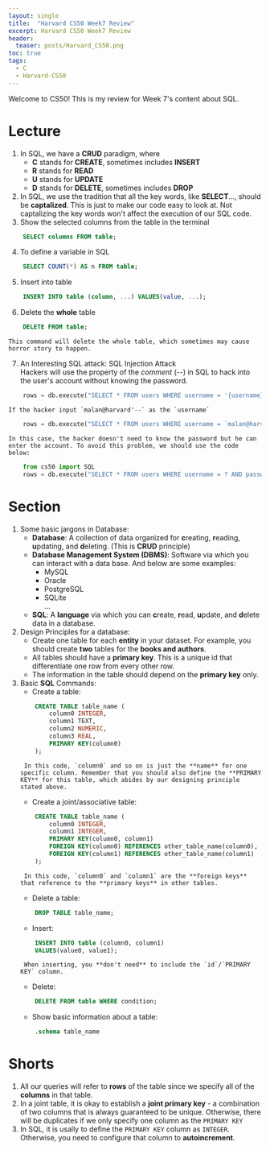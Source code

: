```yaml
---
layout: single
title:  "Harvard CS50 Week7 Review"
excerpt: Harvard CS50 Week7 Review
header:
  teaser: posts/Harvard_CS50.png
toc: true
tags:
  - C
  - Harvard-CS50
---
```


Welcome to CS50! This is my review for Week 7's content about SQL.

# Lecture
1. In SQL, we have a **CRUD** paradigm, where
    - **C** stands for **CREATE**, sometimes includes **INSERT** 
    - **R** stands for **READ**
    - **U** stands for **UPDATE**
    - **D** stands for **DELETE**, sometimes includes **DROP**
2. In SQL, we use the tradition that all the key words, like **SELECT**..., should be **captalized**. This is just to make our code easy to look at. Not captalizing the key words won't affect the execution of our SQL code.
3. Show the selected columns from the table in the terminal
```sql
    SELECT columns FROM table;
```
4. To define a variable in SQL
```sql
    SELECT COUNT(*) AS n FROM table;
```
5. Insert into table
```sql
    INSERT INTO table (column, ...) VALUES(value, ...);
```
6. Delete the **whole** table
```sql
    DELETE FROM table;
```
    This command will delete the whole table, which sometimes may cause horror story to happen.
7. An Interesting SQL attack: SQL Injection Attack \
Hackers will use the property of the *comment* (--) in SQL to hack into the user's account without knowing the password.
```python
    rows = db.execute("SELECT * FROM users WHERE username = '{username}' AND password = '{password}'")
```
    If the hacker input `malan@harvard'--` as the `username`
```python
    rows = db.execute("SELECT * FROM users WHERE username = `malan@harvard.edu'--' AND password = '{password}'")
```
    In this case, the hacker doesn't need to know the password but he can enter the account. To avoid this problem, we should use the code below:
```python
    from cs50 import SQL
    rows = db.execute("SELECT * FROM users WHERE username = ? AND password = ?", username, password)
```

# Section
1. Some basic jargons in Database:
    - **Database**: A collection of data organized for **c**reating, **r**eading, **u**pdating, and **d**eleting. (This is **CRUD** principle)
    - **Database Management System (DBMS)**: Software via which you can interact with a data base. And below are some examples:
        - MySQL
        - Oracle
        - PostgreSQL
        - SQLite \
        ...
    - **SQL**: A **language** via which you can **c**reate, **r**ead, **u**pdate, and **d**elete data in a database.
2. Design Principles for a database:
    - Create one table for each **entity** in your dataset. For example, you should create **two** tables for the **books and authors**.
    - All tables should have a **primary key**. This is a unique id that differentiate one row from every other row.
    - The information in the table should depend on the **primary key** only.
3. Basic **SQL** Commands:
    - Create a table:
    ```sql
        CREATE TABLE table_name (
            column0 INTEGER,
            column1 TEXT,
            column2 NUMERIC,
            column3 REAL,
            PRIMARY KEY(column0)
        );
    ```
        In this code, `column0` and so on is just the **name** for one specific column. Remember that you should also define the **PRIMARY KEY** for this table, which abides by our designing principle stated above.
    - Create a joint/associative table:
    ```sql
        CREATE TABLE table_name (
            column0 INTEGER,
            column1 INTEGER,
            PRIMARY KEY(column0, column1)
            FOREIGN KEY(column0) REFERENCES other_table_name(column0),
            FOREIGN KEY(column1) REFERENCES other_table_name(column1)
        );
    ```
        In this code, `column0` and `column1` are the **foreign keys** that reference to the **primary keys** in other tables.
    - Delete a table:
    ```sql
        DROP TABLE table_name;
    ```
    - Insert:
    ```sql
        INSERT INTO table (column0, column1)
        VALUES(value0, value1);
    ```
        When inserting, you **don't need** to include the `id`/`PRIMARY KEY` column.
    - Delete:
    ```sql
        DELETE FROM table WHERE condition;
    ```
    - Show basic information about a table:
    ```sql
        .schema table_name
    ```

# Shorts
1. All our queries will refer to **rows** of the table since we specify all of the **columns** in that table.
2. In a joint table, it is okay to establish a **joint primary key** - a combination of two columns that is always guaranteed to be unique. Otherwise, there will be duplicates if we only specify one column as the `PRIMARY KEY`
3. In SQL, it is usally to define the `PRIMARY KEY` column as `INTEGER`. Otherwise, you need to configure that column to **autoincrement**.

